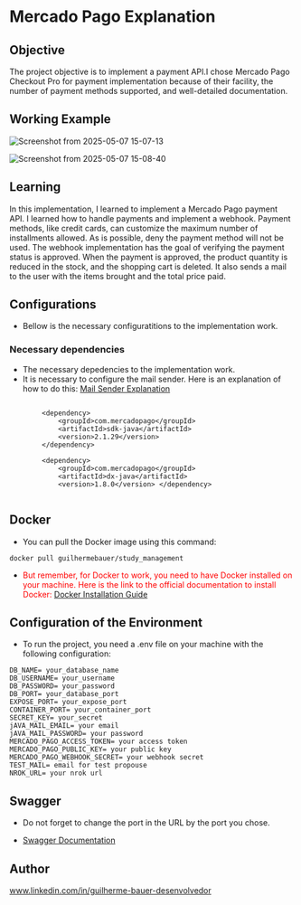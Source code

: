 # Mercado Pago Explanation

## Objective
The project objective is to implement a payment API.I chose Mercado Pago Checkout Pro for payment
implementation because of their facility, the number of payment methods supported, and well-detailed documentation.

## Working Example

![Screenshot from 2025-05-07 15-07-13](https://github.com/user-attachments/assets/6f9f6a4e-7b56-4d66-ac78-e37997c09c17)

![Screenshot from 2025-05-07 15-08-40](https://github.com/user-attachments/assets/d9fe4f85-2840-420f-ba14-1971451b5824)


## Learning

In this implementation, I learned to implement a Mercado Pago payment API. I learned how to handle payments and implement a webhook.
Payment methods, like credit cards, can customize the maximum number of installments allowed.
As is possible, deny the payment method will not be used. The webhook implementation has the goal of verifying the payment 
status is approved. When the payment is approved, the product quantity is reduced in the stock, and the shopping cart is deleted.
It also sends a mail to the user with the items brought and the total price paid. 

## Configurations 
* Bellow is the necessary configuratitions to the implementation work.

###  Necessary dependencies 
  * The necessary depedencies to the implementation work.
  * It is necessary to configure the mail sender. Here is an explanation of how to do this: [Mail Sender Explanation](https://github.com/GuilhermeBauer16/Real-TimeDeliveryTrackingSystem/tree/mailSenderExplanation)


```

        <dependency>
            <groupId>com.mercadopago</groupId>
            <artifactId>sdk-java</artifactId>
            <version>2.1.29</version>
        </dependency>

        <dependency>
            <groupId>com.mercadopago</groupId>
            <artifactId>dx-java</artifactId>
            <version>1.8.0</version> </dependency>


```

## Docker 

* You can pull the Docker image using this command:
 ```dotdocker
docker pull guilhermebauer/study_management
```

* <span style="color:red;"> But remember, for Docker to work, you need to have Docker installed on your machine. Here is the link to the official documentation to install Docker: [Docker Installation Guide](https://docs.docker.com/get-docker/)</span>

## Configuration of the Environment

* To run the project, you need a .env file on your machine with the following configuration:

```dotenv
DB_NAME= your_database_name
DB_USERNAME= your_username
DB_PASSWORD= your_password
DB_PORT= your_database_port
EXPOSE_PORT= your_expose_port
CONTAINER_PORT= your_container_port
SECRET_KEY= your_secret
jAVA_MAIL_EMAIL= your email
jAVA_MAIL_PASSWORD= your password
MERCADO_PAGO_ACCESS_TOKEN= your access token
MERCADO_PAGO_PUBLIC_KEY= your public key
MERCADO_PAGO_WEBHOOK_SECRET= your webhook secret
TEST_MAIL= email for test propouse
NROK_URL= your nrok url
```

## Swagger

* Do not forget to change the port in the URL by the port you chose.

* [Swagger Documentation](http://localhost:8080/swagger-ui/index.html)

## Author
 www.linkedin.com/in/guilherme-bauer-desenvolvedor

